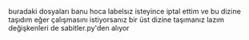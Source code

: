 buradaki dosyaları banu hoca labelsız isteyince iptal ettim ve bu dizine taşıdım eğer çalışmasını istiyorsanız bir üst dizine taşımanız lazım değişkenleri de sabitler.py'den alıyor